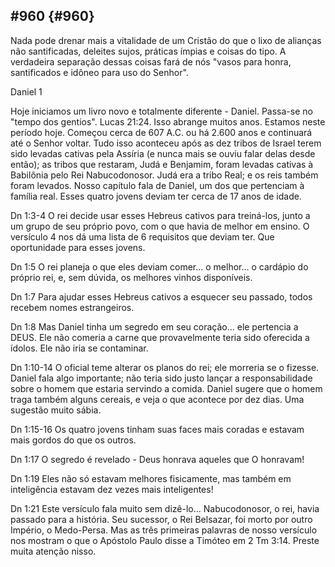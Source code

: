 ## #960 {#960}

Nada pode drenar mais a vitalidade de um Cristão do que o lixo de alianças não santificadas, deleites sujos, práticas ímpias e coisas do tipo. A verdadeira separação dessas coisas fará de nós &quot;vasos para honra, santificados e idôneo para uso do Senhor&quot;.

Daniel 1

Hoje iniciamos um livro novo e totalmente diferente - Daniel. Passa-se no &quot;tempo dos gentios&quot;. Lucas 21:24\. Isso abrange muitos anos. Estamos neste período hoje. Começou cerca de 607 A.C. ou há 2.600 anos e continuará até o Senhor voltar. Tudo isso aconteceu após as dez tribos de Israel terem sido levadas cativas pela Assíria (e nunca mais se ouviu falar delas desde então); as tribos que restaram, Judá e Benjamim, foram levadas cativas à Babilônia pelo Rei Nabucodonosor. Judá era a tribo Real; e os reis também foram levados. Nosso capítulo fala de Daniel, um dos que pertenciam à família real. Esses quatro jovens deviam ter cerca de 17 anos de idade.

Dn 1:3-4 O rei decide usar esses Hebreus cativos para treiná-los, junto a um grupo de seu próprio povo, com o que havia de melhor em ensino. O versículo 4 nos dá uma lista de 6 requisitos que deviam ter. Que oportunidade para esses jovens.

Dn 1:5 O rei planeja o que eles deviam comer... o melhor... o cardápio do próprio rei, e, sem dúvida, os melhores vinhos disponíveis.

Dn 1:7 Para ajudar esses Hebreus cativos a esquecer seu passado, todos recebem nomes estrangeiros.

Dn 1:8 Mas Daniel tinha um segredo em seu coração... ele pertencia a DEUS. Ele não comeria a carne que provavelmente teria sido oferecida a ídolos. Ele não iria se contaminar.

Dn 1:10-14 O oficial teme alterar os planos do rei; ele morreria se o fizesse. Daniel fala algo importante; não teria sido justo lançar a responsabilidade sobre o homem que estaria servindo a comida. Daniel sugere que o homem traga também alguns cereais, e veja o que acontece por dez dias. Uma sugestão muito sábia.

Dn 1:15-16 Os quatro jovens tinham suas faces mais coradas e estavam mais gordos do que os outros.

Dn 1:17 O segredo é revelado - Deus honrava aqueles que O honravam!

Dn 1:19 Eles não só estavam melhores fisicamente, mas também em inteligência estavam dez vezes mais inteligentes!

Dn 1:21 Este versículo fala muito sem dizê-lo... Nabucodonosor, o rei, havia passado para a história. Seu sucessor, o Rei Belsazar, foi morto por outro Império, o Medo-Persa. Mas as três primeiras palavras de nosso versículo nos mostram o que o Apóstolo Paulo disse a Timóteo em 2 Tm 3:14\. Preste muita atenção nisso.